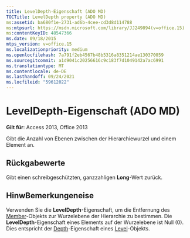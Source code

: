 ```yaml
---
title: LevelDepth-Eigenschaft (ADO MD)
TOCTitle: LevelDepth property (ADO MD)
ms:assetid: ba680f1e-2731-ad6b-4cee-cd3d8d114788
ms:mtpsurl: https://msdn.microsoft.com/library/JJ249894(v=office.15)
ms:contentKeyID: 48547366
ms.date: 09/18/2015
mtps_version: v=office.15
ms.localizationpriority: medium
ms.openlocfilehash: 7a791f2eb4567b48b5316a8351214ae130370059
ms.sourcegitcommit: a1d9041c20256616c9c183f7d1049142a7ac6991
ms.translationtype: MT
ms.contentlocale: de-DE
ms.lasthandoff: 09/24/2021
ms.locfileid: "59612022"
---
```

# <a name="leveldepth-property-ado-md"></a>LevelDepth-Eigenschaft (ADO MD)


**Gilt für**: Access 2013, Office 2013

Gibt die Anzahl von Ebenen zwischen der Hierarchiewurzel und einem Element an.

## <a name="return-values"></a>Rückgabewerte

Gibt einen schreibgeschützten, ganzzahligen **Long**-Wert zurück.

## <a name="remarks"></a>HinwBemerkungeneise

Verwenden Sie die **LevelDepth**-Eigenschaft, um die Entfernung des [Member](member-object-ado-md.md)-Objekts zur Wurzelebene der Hierarchie zu bestimmen. Die **LevelDepth**-Eigenschaft eines Elements auf der Wurzelebene ist Null (0). Dies entspricht der [Depth](depth-property-ado-md.md)-Eigenschaft eines [Level](level-object-ado-md.md)-Objekts.

